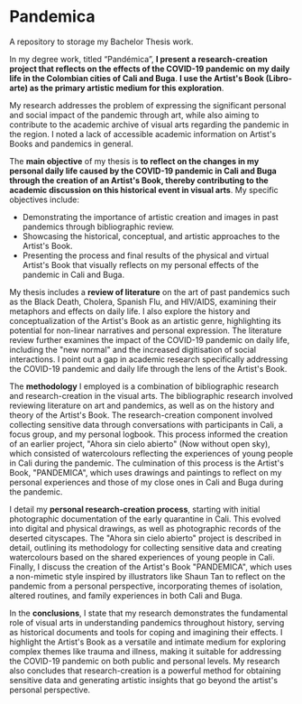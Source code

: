 # Pandemica
A repository to storage my Bachelor Thesis work.

In my degree work, titled “Pandémica”, **I present a research-creation project that reflects on the effects of the COVID-19 pandemic on my daily life in the Colombian cities of Cali and Buga**. **I use the Artist's Book (Libro-arte) as the primary artistic medium for this exploration**.

My research addresses the problem of expressing the significant personal and social impact of the pandemic through art, while also aiming to contribute to the academic archive of visual arts regarding the pandemic in the region. I noted a lack of accessible academic information on Artist's Books and pandemics in general.

The **main objective** of my thesis is **to reflect on the changes in my personal daily life caused by the COVID-19 pandemic in Cali and Buga through the creation of an Artist's Book, thereby contributing to the academic discussion on this historical event in visual arts**. My specific objectives include:

*   Demonstrating the importance of artistic creation and images in past pandemics through bibliographic review.
*   Showcasing the historical, conceptual, and artistic approaches to the Artist's Book.
*   Presenting the process and final results of the physical and virtual Artist's Book that visually reflects on my personal effects of the pandemic in Cali and Buga.

My thesis includes a **review of literature** on the art of past pandemics such as the Black Death, Cholera, Spanish Flu, and HIV/AIDS, examining their metaphors and effects on daily life. I also explore the history and conceptualization of the Artist's Book as an artistic genre, highlighting its potential for non-linear narratives and personal expression. The literature review further examines the impact of the COVID-19 pandemic on daily life, including the "new normal" and the increased digitisation of social interactions. I point out a gap in academic research specifically addressing the COVID-19 pandemic and daily life through the lens of the Artist's Book.

The **methodology** I employed is a combination of bibliographic research and research-creation in the visual arts. The bibliographic research involved reviewing literature on art and pandemics, as well as on the history and theory of the Artist's Book. The research-creation component involved collecting sensitive data through conversations with participants in Cali, a focus group, and my personal logbook. This process informed the creation of an earlier project, "Ahora sin cielo abierto" (Now without open sky), which consisted of watercolours reflecting the experiences of young people in Cali during the pandemic. The culmination of this process is the Artist's Book, "PANDEMICA", which uses drawings and paintings to reflect on my personal experiences and those of my close ones in Cali and Buga during the pandemic.

I detail my **personal research-creation process**, starting with initial photographic documentation of the early quarantine in Cali. This evolved into digital and physical drawings, as well as photographic records of the deserted cityscapes. The "Ahora sin cielo abierto" project is described in detail, outlining its methodology for collecting sensitive data and creating watercolours based on the shared experiences of young people in Cali. Finally, I discuss the creation of the Artist's Book "PANDEMICA", which uses a non-mimetic style inspired by illustrators like Shaun Tan to reflect on the pandemic from a personal perspective, incorporating themes of isolation, altered routines, and family experiences in both Cali and Buga.

In the **conclusions**, I state that my research demonstrates the fundamental role of visual arts in understanding pandemics throughout history, serving as historical documents and tools for coping and imagining their effects. I highlight the Artist's Book as a versatile and intimate medium for exploring complex themes like trauma and illness, making it suitable for addressing the COVID-19 pandemic on both public and personal levels. My research also concludes that research-creation is a powerful method for obtaining sensitive data and generating artistic insights that go beyond the artist's personal perspective.
